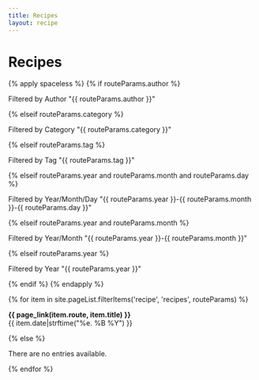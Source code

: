 ```yaml
---
title: Recipes
layout: recipe
---
```


# Recipes

{% apply spaceless %}
    {% if routeParams.author %}
        <p>Filtered by Author "{{ routeParams.author }}"</p>
    {% elseif routeParams.category %}
        <p>Filtered by Category "{{ routeParams.category }}"</p>
    {% elseif routeParams.tag %}
        <p>Filtered by Tag "{{ routeParams.tag }}"</p>
    {% elseif routeParams.year and routeParams.month and routeParams.day %}
        <p>Filtered by Year/Month/Day "{{ routeParams.year }}-{{ routeParams.month }}-{{ routeParams.day }}"</p>
    {% elseif routeParams.year and routeParams.month %}
        <p>Filtered by Year/Month "{{ routeParams.year }}-{{ routeParams.month }}"</p>
    {% elseif routeParams.year %}
        <p>Filtered by Year "{{ routeParams.year }}"</p>
    {% endif %}
{% endapply %}

{% for item in site.pageList.filterItems('recipe', 'recipes', routeParams) %}
<p class="post-title"><b>{{ page_link(item.route, item.title) }}</b><br>
    {{ item.date|strftime("%e. %B %Y") }}
</p>
{% else %}
<p>There are no entries available.</p>
{% endfor %}

